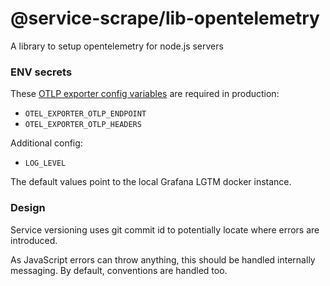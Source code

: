 # @service-scrape/lib-opentelemetry
A library to setup opentelemetry for node.js servers

### ENV secrets
These [OTLP exporter config variables](https://opentelemetry.io/docs/languages/sdk-configuration/otlp-exporter/) are required in production:
- `OTEL_EXPORTER_OTLP_ENDPOINT`
- `OTEL_EXPORTER_OTLP_HEADERS`

Additional config:
- `LOG_LEVEL`

The default values point to the local Grafana LGTM docker instance.

### Design
Service versioning uses git commit id to potentially locate where errors are introduced.

As JavaScript errors can throw anything, this should be handled internally messaging. By default, conventions are handled too.
